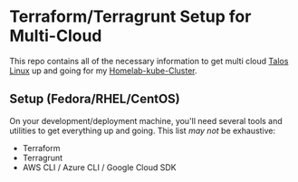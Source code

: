 # Terraform/Terragrunt Setup for Multi-Cloud

This repo contains all of the necessary information to get multi cloud [Talos Linux](https://www.talos.dev/) up and going for my [Homelab-kube-Cluster](https://github.com/danmanners/homelab-kube-cluster).

## Setup (Fedora/RHEL/CentOS)

On your development/deployment machine, you'll need several tools and utilities to get everything up and going. This list _may not_ be exhaustive:

- Terraform
- Terragrunt
- AWS CLI / Azure CLI / Google Cloud SDK
